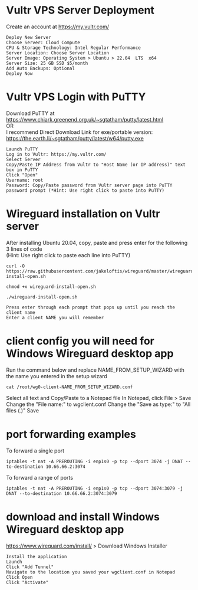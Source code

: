 # Vultr VPS Server Deployment  
Create an account at https://my.vultr.com/
```
Deploy New Server
Choose Server: Cloud Compute
CPU & Storage Technology: Intel Regular Performance
Server Location: Choose Server Location
Server Image: Operating System > Ubuntu > 22.04  LTS  x64
Server Size: 25 GB SSD $5/month
Add Auto Backups: Optional
Deploy Now
```

# Vultr VPS Login with PuTTY  
Download PuTTY at https://www.chiark.greenend.org.uk/~sgtatham/putty/latest.html  
OR  
I recommend Direct Download Link for exe/portable version: https://the.earth.li/~sgtatham/putty/latest/w64/putty.exe  
```
Launch PuTTY
Log in to Vultr: https://my.vultr.com/
Select Server
Copy/Paste IP Address from Vultr to "Host Name (or IP address)" text box in PuTTY
Click "Open"
Username: root
Password: Copy/Paste password from Vultr server page into PuTTY password prompt (*Hint: Use right click to paste into PuTTY)
```

# Wireguard installation on Vultr server 

After installing Ubuntu 20.04, copy, paste and press enter for the following 3 lines of code   
(Hint: Use right click to paste each line into PuTTY)
```
curl -O https://raw.githubusercontent.com/jakeloftis/wireguard/master/wireguard-install-open.sh
```
```
chmod +x wireguard-install-open.sh
```
```
./wireguard-install-open.sh
```
```
Press enter through each prompt that pops up until you reach the client name
Enter a client NAME you will remember
```

# client config you will need for Windows Wireguard desktop app
Run the command below and replace NAME_FROM_SETUP_WIZARD with the name you entered in the setup wizard
```
cat /root/wg0-client-NAME_FROM_SETUP_WIZARD.conf
```
Select all text and Copy/Paste to a Notepad file
In Notepad, click File > Save
Change the "File name:" to wgclient.conf
Change the "Save as type:" to "All files (*.*)"
Save

# port forwarding examples <br />
To forward a single port
```
iptables -t nat -A PREROUTING -i enp1s0 -p tcp --dport 3074 -j DNAT --to-destination 10.66.66.2:3074
```
To forward a range of ports
```
iptables -t nat -A PREROUTING -i enp1s0 -p tcp --dport 3074:3079 -j DNAT --to-destination 10.66.66.2:3074:3079
```

# download and install Windows Wireguard desktop app  
https://www.wireguard.com/install/ > Download Windows Installer
```
Install the application
Launch
Click "Add Tunnel"
Navigate to the location you saved your wgclient.conf in Notepad
Click Open
Click "Activate"
```
